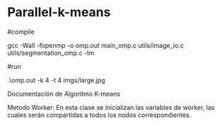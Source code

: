 # Parallel-k-means

#compile

gcc -Wall -fopenmp -o omp.out main_omp.c utils/image_io.c utils/segmentation_omp.c -lm

#run

.\omp.out -k 4 -t 4 imgs/large.jpg




Documentación de Algoritmo K-means

Metodo Worker:  En esta clase se inicializan las variables de worker, las cuales serán compartidas a todos los nodos correspondientes. 
